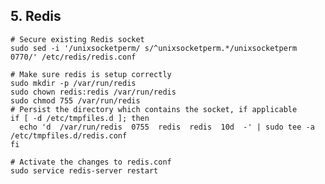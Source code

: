 ## 5. Redis

    # Secure existing Redis socket
    sudo sed -i '/unixsocketperm/ s/^unixsocketperm.*/unixsocketperm 0770/' /etc/redis/redis.conf

    # Make sure redis is setup correctly
    sudo mkdir -p /var/run/redis
    sudo chown redis:redis /var/run/redis
    sudo chmod 755 /var/run/redis
    # Persist the directory which contains the socket, if applicable
    if [ -d /etc/tmpfiles.d ]; then
      echo 'd  /var/run/redis  0755  redis  redis  10d  -' | sudo tee -a /etc/tmpfiles.d/redis.conf
    fi
    
    # Activate the changes to redis.conf
    sudo service redis-server restart
